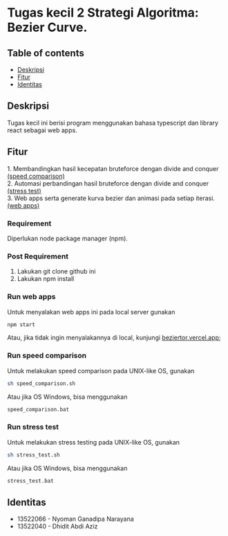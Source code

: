 # Tugas kecil 2 Strategi Algoritma: Bezier Curve.

## Table of contents

- <a href="#description">Deskripsi</a>
- <a href="#feature">Fitur</a>
- <a href="#identity">Identitas</a>

<h2 id="description">Deskripsi</h2>
Tugas kecil ini berisi program menggunakan bahasa typescript dan library react sebagai web apps.

<h2 id="feature">Fitur</h2>
1. Membandingkan hasil kecepatan bruteforce dengan divide and conquer <a href=#speed-comp>(speed comparison)</a> <br>
2. Automasi perbandingan hasil bruteforce dengan divide and conquer <a href="#test">(stress test)<a> <br>
3. Web apps serta generate kurva bezier dan animasi pada setiap iterasi. <a href="#web">(web apps)<a> <br>

### Requirement

Diperlukan node package manager (npm).

### Post Requirement

1. Lakukan git clone github ini
2. Lakukan npm install

<h3 id="web">Run web apps</h3>

Untuk menyalakan web apps ini pada local server gunakan

```bash
npm start
```

Atau, jika tidak ingin menyalakannya di local, kunjungi <a href="beziertor.vercel.app">beziertor.vercel.app</a>;

<h3 id="speed-comp">Run speed comparison</h3>

Untuk melakukan speed comparison pada UNIX-like OS, gunakan

```bash
sh speed_comparison.sh
```

Atau jika OS Windows, bisa menggunakan

```bash
speed_comparison.bat
```

<h3 id="test">Run stress test</h3>

Untuk melakukan stress testing pada UNIX-like OS, gunakan

```bash
sh stress_test.sh
```

Atau jika OS Windows, bisa menggunakan

```bash
stress_test.bat
```

<h2 id="identity">Identitas</h2>

- 13522066 - Nyoman Ganadipa Narayana <br>
- 13522040 - Dhidit Abdi Aziz
